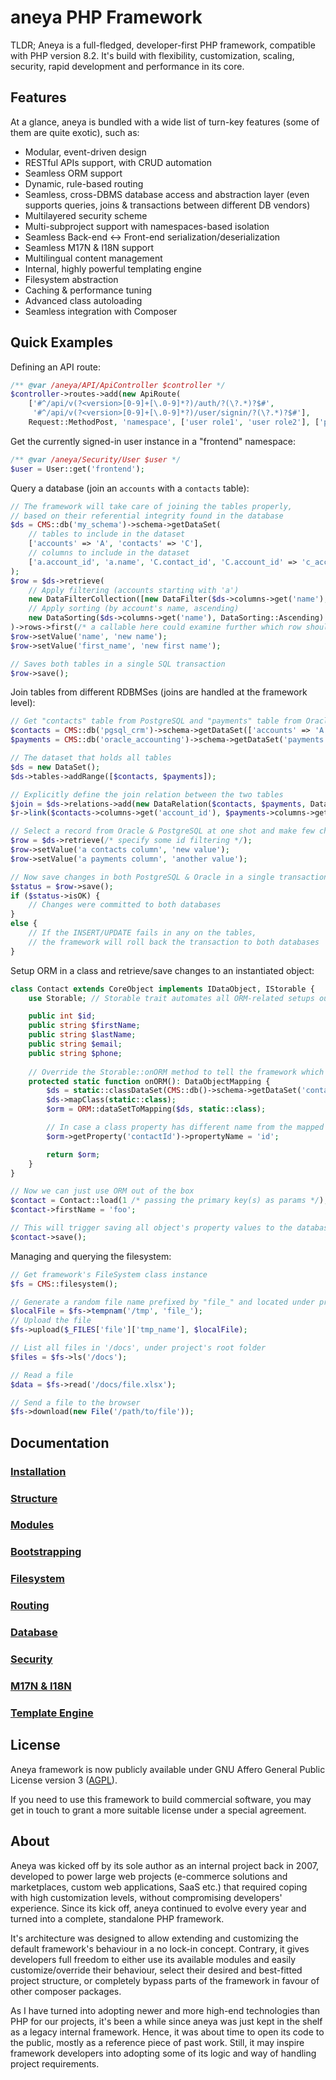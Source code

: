 # aneya PHP Framework

TLDR; Aneya is a full-fledged, developer-first PHP framework, compatible with PHP version 8.2.
It's build with flexibility, customization, scaling, security, rapid development and performance in its core.

## Features

At a glance, aneya is bundled with a wide list of turn-key features (some of them are quite exotic), such as:
* Modular, event-driven design
* RESTful APIs support, with CRUD automation
* Seamless ORM support
* Dynamic, rule-based routing
* Seamless, cross-DBMS database access and abstraction layer (even supports queries, joins & transactions between different DB vendors)
* Multilayered security scheme
* Multi-subproject support with namespaces-based isolation
* Seamless Back-end <-> Front-end serialization/deserialization
* Seamless M17N & I18N support
* Multilingual content management
* Internal, highly powerful templating engine
* Filesystem abstraction
* Caching & performance tuning
* Advanced class autoloading
* Seamless integration with Composer


## Quick Examples

Defining an API route:
```php
/** @var /aneya/API/ApiController $controller */
$controller->routes->add(new ApiRoute(
    ['#^/api/v(?<version>[0-9]+[\.0-9]*?)/auth/?(\?.*)?$#',
     '#^/api/v(?<version>[0-9]+[\.0-9]*?)/user/signin/?(\?.*)?$#'],
    Request::MethodPost, 'namespace', ['user role1', 'user role2'], ['permission1', 'permission2'], null, null, 'auth route tag', ApiRoute::AuthTypePasswordCredentials));
```

Get the currently signed-in user instance in a "frontend" namespace:
```php
/** @var /aneya/Security/User $user */
$user = User::get('frontend');
```

Query a database (join an `accounts` with a `contacts` table):
```php
// The framework will take care of joining the tables properly,
// based on their referential integrity found in the database
$ds = CMS::db('my_schema')->schema->getDataSet(
    // tables to include in the dataset
    ['accounts' => 'A', 'contacts' => 'C'],
    // columns to include in the dataset
    ['a.account_id', 'a.name', 'C.contact_id', 'C.account_id' => 'c_account_id', 'C.first_name']
);
$row = $ds->retrieve(
    // Apply filtering (accounts starting with 'a')
    new DataFilterCollection([new DataFilter($ds->columns->get('name'), DataFilter::StartsWith, 'a')]),
    // Apply sorting (by account's name, ascending)
    new DataSorting($ds->columns->get('name'), DataSorting::Ascending)
)->rows->first(/* a callable here could examine further which row should match first */);
$row->setValue('name', 'new name');
$row->setValue('first_name', 'new first name');

// Saves both tables in a single SQL transaction
$row->save();
```

Join tables from different RDBMSes (joins are handled at the framework level):
```php
// Get "contacts" table from PostgreSQL and "payments" table from Oracle
$contacts = CMS::db('pgsql_crm')->schema->getDataSet(['accounts' => 'A', 'contacts' => 'C'], ['a.*', 'C.contact_id', 'C.account_id' => 'c_account_id']);
$payments = CMS::db('oracle_accounting')->schema->getDataSet('payments', ['payment_id', 'account_id' => 'p_account_id', 'status']);

// The dataset that holds all tables
$ds = new DataSet();
$ds->tables->addRange([$contacts, $payments]);

// Explicitly define the join relation between the two tables
$join = $ds->relations->add(new DataRelation($contacts, $payments, DataRelation::JoinInner));
$r->link($contacts->columns->get('account_id'), $payments->columns->get('p_account_id'));

// Select a record from Oracle & PostgreSQL at one shot and make few changes
$row = $ds->retrieve(/* specify some id filtering */);
$row->setValue('a contacts column', 'new value');
$row->setValue('a payments column', 'another value');

// Now save changes in both PostgreSQL & Oracle in a single transaction
$status = $row->save();
if ($status->isOK) {
    // Changes were committed to both databases
}
else {
    // If the INSERT/UPDATE fails in any on the tables,
    // the framework will roll back the transaction to both databases
}
```

Setup ORM in a class and retrieve/save changes to an instantiated object:
```php
class Contact extends CoreObject implements IDataObject, IStorable {
    use Storable; // Storable trait automates all ORM-related setups out-of-the-box

    public int $id;
    public string $firstName;
    public string $lastName;
    public string $email;
    public string $phone;
    
    // Override the Storable::onORM method to tell the framework which exact table shall this class be related to
    protected static function onORM(): DataObjectMapping {
        $ds = static::classDataSet(CMS::db()->schema->getDataSet('contacts', null /* fetch all available fields */, true /* true to name all columns in camelCase */));
        $ds->mapClass(static::class);
        $orm = ORM::dataSetToMapping($ds, static::class);

        // In case a class property has different name from the mapped table
        $orm->getProperty('contactId')->propertyName = 'id';

        return $orm;
    }
}

// Now we can just use ORM out of the box
$contact = Contact::load(1 /* passing the primary key(s) as params */);
$contact->firstName = 'foo';

// This will trigger saving all object's property values to the database
$contact->save();
```

Managing and querying the filesystem:
```php
// Get framework's FileSystem class instance
$fs = CMS::filesystem();

// Generate a random file name prefixed by "file_" and located under project's /tmp
$localFile = $fs->tempnam('/tmp', 'file_');
// Upload the file
$fs->upload($_FILES['file']['tmp_name'], $localFile);

// List all files in '/docs', under project's root folder
$files = $fs->ls('/docs');

// Read a file
$data = $fs->read('/docs/file.xlsx');

// Send a file to the browser
$fs->download(new File('/path/to/file'));
```

## Documentation

### [Installation](docs/install.md)

### [Structure](docs/structure.md)

### [Modules](docs/modules.md)

### [Bootstrapping](docs/bootstrap.md)

### [Filesystem](docs/filesystem.md)

### [Routing](docs/routing.md)

### [Database](docs/database.md)

### [Security](docs/security.md)

### [M17N & I18N](docs/m17n.md)

### [Template Engine](docs/snippets.md)

## License
Aneya framework is now publicly available under GNU Affero General Public License version 3 ([AGPL](https://www.gnu.org/licenses/agpl-3.0.txt)).

If you need to use this framework to build commercial software, you may get in touch to grant a more
suitable license under a special agreement.

## About
Aneya was kicked off by its sole author as an internal project back in 2007, developed to power large
web projects (e-commerce solutions and marketplaces, custom web applications, SaaS etc.) that required
coping with high customization levels, without compromising developers' experience. Since its kick off,
aneya continued to evolve every year and turned into a complete, standalone PHP framework.

It's architecture was designed to allow extending and customizing the default framework's behaviour
in a no lock-in concept. Contrary, it gives developers full freedom to either use its available
modules and easily customize/override their behaviour, select their desired and best-fitted project
structure, or completely bypass parts of the framework in favour of other composer packages.

As I have turned into adopting newer and more high-end technologies than PHP for our projects, it's
been a while since aneya was just kept in the shelf as a legacy internal framework. Hence, it was
about time to open its code to the public, mostly as a reference piece of past work. Still, it may
inspire framework developers into adopting some of its logic and way of handling project requirements.
